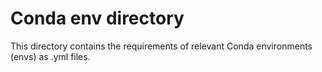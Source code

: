 # Conda env directory 

This directory contains the requirements of relevant Conda environments (envs) as .yml files.
